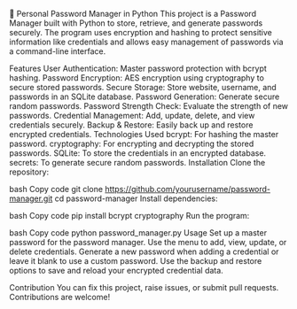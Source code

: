 🔐 Personal Password Manager in Python
This project is a Password Manager built with Python to store, retrieve, and generate passwords securely. The program uses encryption and hashing to protect sensitive information like credentials and allows easy management of passwords via a command-line interface.

Features
User Authentication: Master password protection with bcrypt hashing.
Password Encryption: AES encryption using cryptography to secure stored passwords.
Secure Storage: Store website, username, and passwords in an SQLite database.
Password Generation: Generate secure random passwords.
Password Strength Check: Evaluate the strength of new passwords.
Credential Management: Add, update, delete, and view credentials securely.
Backup & Restore: Easily back up and restore encrypted credentials.
Technologies Used
bcrypt: For hashing the master password.
cryptography: For encrypting and decrypting the stored passwords.
SQLite: To store the credentials in an encrypted database.
secrets: To generate secure random passwords.
Installation
Clone the repository:

bash
Copy code
git clone https://github.com/yourusername/password-manager.git
cd password-manager
Install dependencies:

bash
Copy code
pip install bcrypt cryptography
Run the program:

bash
Copy code
python password_manager.py
Usage
Set up a master password for the password manager.
Use the menu to add, view, update, or delete credentials.
Generate a new password when adding a credential or leave it blank to use a custom password.
Use the backup and restore options to save and reload your encrypted credential data.

Contribution
You can fix this project, raise issues, or submit pull requests. Contributions are welcome!
